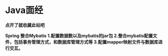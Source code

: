    # Java面经 #

**点开了就收藏此站吧**

**Spring 整合Mybatis
1.配置数据数以及mybatis的jar包
2.整合mybatis配置文件，包括事务管理方式，和数据库管理方式等
3.配置mapper映射文件与数据库进行交互。**


